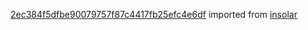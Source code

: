 [2ec384f5dfbe90079757f87c4417fb25efc4e6df](https://github.com/insolar/insolar/commit/2ec384f5dfbe90079757f87c4417fb25efc4e6df) imported from [insolar](https://github.com/insolar/insolar)
